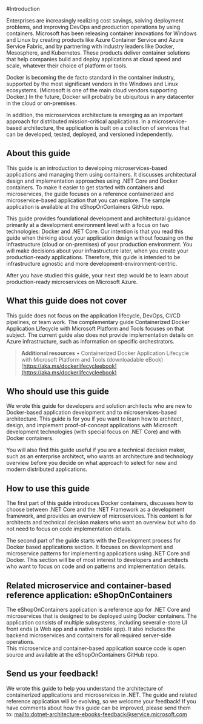 #Introduction

Enterprises are increasingly realizing cost savings, solving deployment problems, and improving DevOps and production operations by using containers. Microsoft has been releasing container innovations for Windows and Linux by creating products like Azure Container Service and Azure Service Fabric, and by partnering with industry leaders like Docker, Mesosphere, and Kubernetes. These products deliver container solutions that help companies build and deploy applications at cloud speed and scale, whatever their choice of platform or tools. 

Docker is becoming the de facto standard in the container industry, supported by the most significant vendors in the Windows and Linux ecosystems. (Microsoft is one of the main cloud vendors supporting Docker.) In the future, Docker will probably be ubiquitous in any datacenter in the cloud or on-premises.

In addition, the microservices architecture is emerging as an important approach for distributed mission-critical applications. In a microservice-based architecture, the application is built on a collection of services that can be developed, tested, deployed, and versioned independently. 

## About this guide

This guide is an introduction to developing microservices-based applications and managing them using containers. It discusses architectural design and implementation approaches using .NET Core and Docker containers. To make it easier to get started with containers and microservices, the guide focuses on a reference containerized and microservice-based application that you can explore. The sample application is available at the eShopOnContainers GitHub repo.

This guide provides foundational development and architectural guidance primarily at a development environment level with a focus on two technologies: Docker and .NET Core. Our intention is that you read this guide when thinking about your application design without focusing on the infrastructure (cloud or on-premises) of your production environment. You will make decisions about your infrastructure later, when you create your production-ready applications. Therefore, this guide is intended to be infrastructure agnostic and more development-environment-centric.

After you have studied this guide, your next step would be to learn about production-ready microservices on Microsoft Azure. 

## What this guide does not cover 
This guide does not focus on the application lifecycle, DevOps, CI/CD pipelines, or team work. The complementary guide Containerized Docker Application Lifecycle with Microsoft Platform and Tools focuses on that subject. The current guide also does not provide implementation details on Azure infrastructure, such as information on specific orchestrators.

> **Additional resources**
> • Containerized Docker Application Lifecycle with Microsoft Platform and Tools (downloadable eBook)[https://aka.ms/dockerlifecycleebook](https://aka.ms/dockerlifecycleebook)

## Who should use this guide

We wrote this guide for developers and solution architects who are new to Docker-based application development and to microservices-based architecture. This guide is for you if you want to learn how to architect, design, and implement proof-of-concept applications with Microsoft development technologies (with special focus on .NET Core) and with Docker containers.  

You will also find this guide useful if you are a technical decision maker, such as an enterprise architect, who wants an architecture and technology overview before you decide on what approach to select for new and modern distributed applications.

## How to use this guide

The first part of this guide introduces Docker containers, discusses how to choose between .NET Core and the .NET Framework as a development framework, and provides an overview of microservices. This content is for architects and technical decision makers who want an overview but who do not need to focus on code implementation details. 

The second part of the guide starts with the Development process for Docker based applications section. It focuses on development and microservice patterns for implementing applications using .NET Core and Docker. This section will be of most interest to developers and architects who want to focus on code and on patterns and implementation details. 

## Related microservice and container-based reference application: eShopOnContainers 

The eShopOnContainers application is a reference app for .NET Core and microservices that is designed to be deployed using Docker containers. The application consists of multiple subsystems, including several e-store UI front ends (a Web app and a native mobile app). It also includes the backend microservices and containers for all required server-side operations.  
This microservice and container-based application source code is open source and available at the eShopOnContainers GitHub repo. 

## Send us your feedback!

We wrote this guide to help you understand the architecture of containerized applications and microservices in .NET. The guide and related reference application will be evolving, so we welcome your feedback! If you have comments about how this guide can be improved, please send them to: [mailto:dotnet-architecture-ebooks-feedback@service.microsoft.com](mailto:dotnet-architecture-ebooks-feedback@service.microsoft.com)
